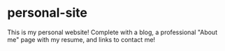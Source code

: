 # personal-site
This is my personal website! Complete with a blog, a professional "About me" page with my resume, and links to contact me!
